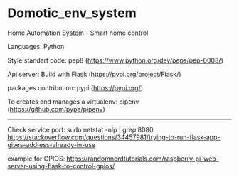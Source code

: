 # Domotic_env_system
Home Automation System - Smart home control

Languages: Python

Style standart code: pep8 (https://www.python.org/dev/peps/pep-0008/)

Api server: Build with Flask (https://pypi.org/project/Flask/)

packages contribution: pypi (https://pypi.org/)

To creates and manages a virtualenv: pipenv (https://github.com/pypa/pipenv)

---------
Check service port: sudo netstat -nlp | grep 8080
https://stackoverflow.com/questions/34457981/trying-to-run-flask-app-gives-address-already-in-use 

example for GPIOS: https://randomnerdtutorials.com/raspberry-pi-web-server-using-flask-to-control-gpios/
